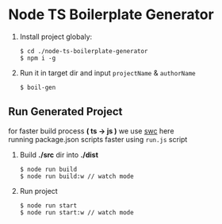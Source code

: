 # Node TS Boilerplate Generator

1. Install project globaly:
   ```
   $ cd ./node-ts-boilerplate-generator
   $ npm i -g
   ```
   
2. Run it in target dir and input ```projectName``` & ```authorName```
   ```
   $ boil-gen
   ```

## Run Generated Project
for faster build process **( ts -> js )** we use [swc](https://github.com/swc-project) here<br>
running package.json scripts faster using ```run.js``` script

1. Build **./src** dir into **./dist**
   ```
   $ node run build 
   $ node run build:w // watch mode
   ```

2. Run project
   ```
   $ node run start
   $ node run start:w // watch mode
   ```